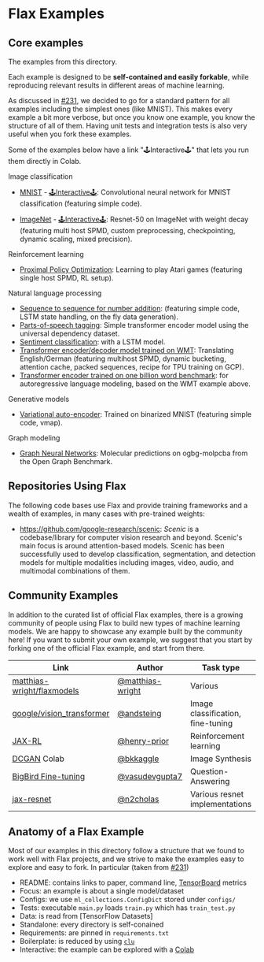 # Flax Examples

## Core examples

The examples from this directory.

Each example is designed to be **self-contained and easily forkable**, while
reproducing relevant results in different areas of machine learning.

As discussed in [#231], we decided to go for a standard pattern for all examples
including the simplest ones (like MNIST). This makes every example a bit more
verbose, but once you know one example, you know the structure of all of them.
Having unit tests and integration tests is also very useful when you fork these
examples.

Some of the examples below have a link "🕹Interactive🕹" that lets you run them
directly in Colab.

Image classification

- [MNIST](https://github.com/google/flax/tree/main/examples/mnist/) -
  [🕹Interactive🕹](https://colab.research.google.com/github/google/flax/blob/main/examples/mnist/mnist.ipynb):
  Convolutional neural network for MNIST classification (featuring simple
  code).

- [ImageNet](https://github.com/google/flax/tree/main/examples/imagenet/) -
  [🕹Interactive🕹](https://colab.research.google.com/github/google/flax/blob/main/examples/imagenet/imagenet.ipynb):
  Resnet-50 on ImageNet with weight decay (featuring multi host SPMD, custom
  preprocessing, checkpointing, dynamic scaling, mixed precision).

Reinforcement learning

- [Proximal Policy Optimization](https://github.com/google/flax/tree/main/examples/ppo/):
  Learning to play Atari games (featuring single host SPMD, RL setup).

Natural language processing

-  [Sequence to sequence for number
   addition](https://github.com/google/flax/tree/main/examples/seq2seq/):
   (featuring simple code, LSTM state handling, on the fly data generation).
-  [Parts-of-speech
   tagging](https://github.com/google/flax/tree/main/examples/nlp_seq/): Simple
   transformer encoder model using the universal dependency dataset.
-  [Sentiment
   classification](https://github.com/google/flax/tree/main/examples/sst2/):
   with a LSTM model.
-  [Transformer encoder/decoder model trained on
   WMT](https://github.com/google/flax/tree/main/examples/wmt/):
   Translating English/German (featuring multihost SPMD, dynamic bucketing,
   attention cache, packed sequences, recipe for TPU training on GCP).
-  [Transformer encoder trained on one billion word
   benchmark](https://github.com/google/flax/tree/main/examples/lm1b/):
   for autoregressive language modeling, based on the WMT example above.

Generative models

-  [Variational
   auto-encoder](https://github.com/google/flax/tree/main/examples/vae/):
   Trained on binarized MNIST (featuring simple code, vmap).

Graph modeling

- [Graph Neural Networks](https://github.com/google/flax/tree/main/examples/ogbg_molpcba/):
  Molecular predictions on ogbg-molpcba from the Open Graph Benchmark.

[#231]: https://github.com/google/flax/issues/231

## Repositories Using Flax

The following code bases use Flax and provide training frameworks and a wealth
of examples, in many cases with pre-trained weights:

- https://github.com/google-research/scenic: *Scenic* is a codebase/library
  for computer vision research and beyond. Scenic's main focus is around
  attention-based models. Scenic has been successfully used to develop
  classification, segmentation, and detection models for multiple modalities
  including images, video, audio, and multimodal combinations of them.

## Community Examples

In addition to the curated list of official Flax examples, there is a growing
community of people using Flax to build new types of machine learning models. We
are happy to showcase any example built by the community here! If you want to
submit your own example, we suggest that you start by forking one of the
official Flax example, and start from there.

|             Link             |       Author       |             Task type             |                               Reference                               |
| ---------------------------- | ------------------ | --------------------------------- | --------------------------------------------------------------------- |
| [matthias-wright/flaxmodels] | [@matthias-wright] | Various                           | GPT-2, ResNet, StyleGAN-2, VGG, ...                                   |
| [google/vision_transformer]  | [@andsteing]       | Image classification, fine-tuning | https://arxiv.org/abs/2010.11929 and https://arxiv.org/abs/2105.01601 |
| [JAX-RL]                     | [@henry-prior]     | Reinforcement learning            | N/A                                                                   |
| [DCGAN] Colab                | [@bkkaggle]        | Image Synthesis                   | https://arxiv.org/abs/1511.06434                                      |
| [BigBird Fine-tuning]        | [@vasudevgupta7]   | Question-Answering                | https://arxiv.org/abs/2007.14062                                      |
| [jax-resnet]                 | [@n2cholas]        | Various resnet implementations    | `torch.hub`                                                           |

[matthias-wright/flaxmodels]: https://github.com/matthias-wright/flaxmodels
[google/vision_transformer]: https://github.com/google-research/vision_transformer
[JAX-RL]: https://github.com/henry-prior/jax-rl
[DCGAN]: https://github.com/bkkaggle/jax-dcgan
[BigBird Fine-tuning]: https://github.com/huggingface/transformers/tree/master/examples/research_projects/jax-projects/big_bird
[jax-resnet]: https://github.com/n2cholas/jax-resnet
[@matthias-wright]: https://github.com/matthias-wright
[@andsteing]: https://github.com/andsteing
[@henry-prior]: https://github.com/henry-prior
[@bkkaggle]: https://github.com/bkkaggle
[@vasudevgupta7]: https://github.com/vasudevgupta7
[@n2cholas]: https://github.com/n2cholas

## Anatomy of a Flax Example

Most of our examples in this directory follow a structure that we found to work
well with Flax projects, and we strive to make the examples easy to explore and
easy to fork. In particular (taken from [#231])

- README: contains links to paper, command line, [TensorBoard] metrics
- Focus: an example is about a single model/dataset
- Configs: we use `ml_collections.ConfigDict` stored under `configs/`
- Tests: executable `main.py` loads `train.py` which has `train_test.py`
- Data: is read from [TensorFlow Datasets]
- Standalone: every directory is self-conained
- Requirements: are pinned in `requirements.txt`
- Boilerplate: is reduced by using [`clu`]
- Interactive: the example can be explored with a [Colab]

[#231]: https://github.com/google/flax/issues/231
[TensorBoard]: https://tensorboard.dev/
[`clu`]: https://pypi.org/project/clu/
[Colab]: https://colab.research.google.com/
